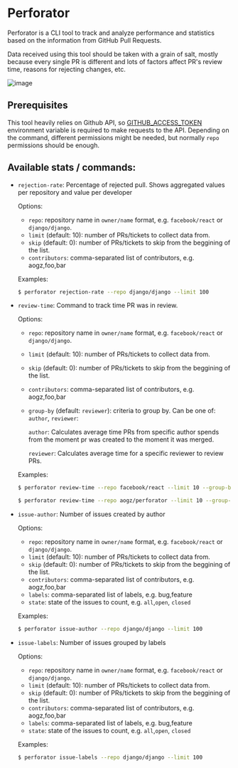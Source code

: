 # Perforator

Perforator is a CLI tool to track and analyze performance and statistics based on the information from GitHub Pull Requests. 

Data received using this tool should be taken with a grain of salt, mostly because every single PR is different and lots of factors affect PR's review time, reasons for rejecting changes, etc.

![image](https://user-images.githubusercontent.com/10484630/139407418-dd56e2f1-377d-4b55-9863-db1d1012d0b5.png)

## Prerequisites
This tool heavily relies on Github API, so [GITHUB_ACCESS_TOKEN](https://github.com/settings/tokens) environment variable is required to make requests to the API. Depending on the command, different permissions might be needed, but normally `repo` permissions should be enough.

## Available stats / commands:
- `rejection-rate`: Percentage of rejected pull. Shows aggregated values per repository and value per developer

    Options:
    - `repo`: repository name in `owner/name` format, e.g. `facebook/react` or `django/django`.
    - `limit` (default: 10): number of PRs/tickets to collect data from.
    - `skip` (default: 0): number of PRs/tickets to skip from the beggining of the list.
    - `contributors`: comma-separated list of contributors, e.g. aogz,foo,bar

    Examples:
    ```bash
    $ perforator rejection-rate --repo django/django --limit 100
    ```

- `review-time`: Command to track time PR was in review.

    Options:
    - `repo`: repository name in `owner/name` format, e.g. `facebook/react` or `django/django`.
    - `limit` (default: 10): number of PRs/tickets to collect data from.
    - `skip` (default: 0): number of PRs/tickets to skip from the beggining of the list.
    - `contributors`: comma-separated list of contributors, e.g. aogz,foo,bar
    - `group-by` (default: `reviewer`): criteria to group by. Can be one of: `author`, `reviewer`:
        
        `author`: Calculates average time PRs from specific author spends from the moment pr was created to the moment it was merged.
        
        `reviewer`: Calculates average time for a specific reviewer to review PRs.

    Examples:
    ```bash
    $ perforator review-time --repo facebook/react --limit 10 --group-by author 
    ```

    ```bash
    $ perforator review-time --repo aogz/perforator --limit 10 --group-by reviewer 
    ```

- `issue-author`: Number of issues created by author

    Options:
    - `repo`: repository name in `owner/name` format, e.g. `facebook/react` or `django/django`.
    - `limit` (default: 10): number of PRs/tickets to collect data from.
    - `skip` (default: 0): number of PRs/tickets to skip from the beggining of the list.
    - `contributors`: comma-separated list of contributors, e.g. aogz,foo,bar
    - `labels`: comma-separated list of labels, e.g. bug,feature
    - `state`: state of the issues to count, e.g. `all`,`open`, `closed`

    Examples:
    ```bash
    $ perforator issue-author --repo django/django --limit 100
    ```

- `issue-labels`: Number of issues grouped by labels

    Options:
    - `repo`: repository name in `owner/name` format, e.g. `facebook/react` or `django/django`.
    - `limit` (default: 10): number of PRs/tickets to collect data from.
    - `skip` (default: 0): number of PRs/tickets to skip from the beggining of the list.
    - `contributors`: comma-separated list of contributors, e.g. aogz,foo,bar
    - `labels`: comma-separated list of labels, e.g. bug,feature
    - `state`: state of the issues to count, e.g. `all`,`open`, `closed`

    Examples:
    ```bash
    $ perforator issue-labels --repo django/django --limit 100
    ```
